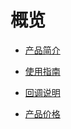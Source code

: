 # 概览

* [产品简介](/umedia/intro)

* [使用指南](/umedia/guide)

* [回调说明](/umedia/callback)

* [产品价格](/umedia/charge)
 
